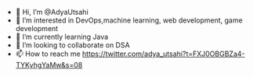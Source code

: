 - 👋 Hi, I’m @AdyaUtsahi
- 👀 I’m interested in DevOps,machine learning, web development, game development
- 🌱 I’m currently learning Java
- 💞️ I’m looking to collaborate on DSA
- 📫 How to reach me https://twitter.com/adya_utsahi?t=FXJ0OBGBZa4-TYKyhgYaMw&s=08

<!---
AdyaUtsahi/AdyaUtsahi is a ✨ special ✨ repository because its `README.md` (this file) appears on your GitHub profile.
You can click the Preview link to take a look at your changes.
--->
